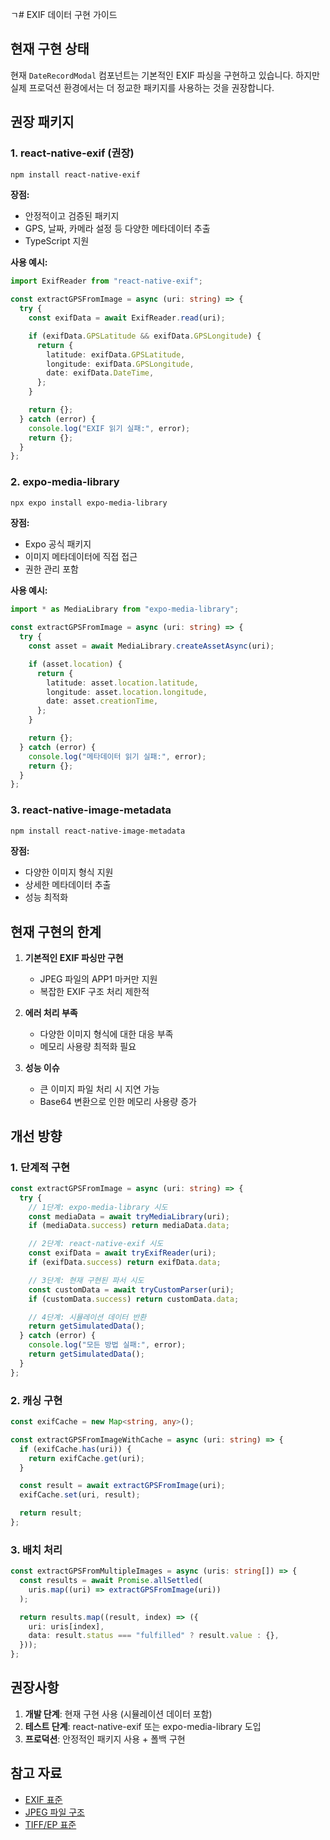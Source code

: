 ㄱ# EXIF 데이터 구현 가이드

## 현재 구현 상태

현재 `DateRecordModal` 컴포넌트는 기본적인 EXIF 파싱을 구현하고 있습니다. 하지만 실제 프로덕션 환경에서는 더 정교한 패키지를 사용하는 것을 권장합니다.

## 권장 패키지

### 1. react-native-exif (권장)

```bash
npm install react-native-exif
```

**장점:**

- 안정적이고 검증된 패키지
- GPS, 날짜, 카메라 설정 등 다양한 메타데이터 추출
- TypeScript 지원

**사용 예시:**

```typescript
import ExifReader from "react-native-exif";

const extractGPSFromImage = async (uri: string) => {
  try {
    const exifData = await ExifReader.read(uri);

    if (exifData.GPSLatitude && exifData.GPSLongitude) {
      return {
        latitude: exifData.GPSLatitude,
        longitude: exifData.GPSLongitude,
        date: exifData.DateTime,
      };
    }

    return {};
  } catch (error) {
    console.log("EXIF 읽기 실패:", error);
    return {};
  }
};
```

### 2. expo-media-library

```bash
npx expo install expo-media-library
```

**장점:**

- Expo 공식 패키지
- 이미지 메타데이터에 직접 접근
- 권한 관리 포함

**사용 예시:**

```typescript
import * as MediaLibrary from "expo-media-library";

const extractGPSFromImage = async (uri: string) => {
  try {
    const asset = await MediaLibrary.createAssetAsync(uri);

    if (asset.location) {
      return {
        latitude: asset.location.latitude,
        longitude: asset.location.longitude,
        date: asset.creationTime,
      };
    }

    return {};
  } catch (error) {
    console.log("메타데이터 읽기 실패:", error);
    return {};
  }
};
```

### 3. react-native-image-metadata

```bash
npm install react-native-image-metadata
```

**장점:**

- 다양한 이미지 형식 지원
- 상세한 메타데이터 추출
- 성능 최적화

## 현재 구현의 한계

1. **기본적인 EXIF 파싱만 구현**

   - JPEG 파일의 APP1 마커만 지원
   - 복잡한 EXIF 구조 처리 제한적

2. **에러 처리 부족**

   - 다양한 이미지 형식에 대한 대응 부족
   - 메모리 사용량 최적화 필요

3. **성능 이슈**
   - 큰 이미지 파일 처리 시 지연 가능
   - Base64 변환으로 인한 메모리 사용량 증가

## 개선 방향

### 1. 단계적 구현

```typescript
const extractGPSFromImage = async (uri: string) => {
  try {
    // 1단계: expo-media-library 시도
    const mediaData = await tryMediaLibrary(uri);
    if (mediaData.success) return mediaData.data;

    // 2단계: react-native-exif 시도
    const exifData = await tryExifReader(uri);
    if (exifData.success) return exifData.data;

    // 3단계: 현재 구현된 파서 시도
    const customData = await tryCustomParser(uri);
    if (customData.success) return customData.data;

    // 4단계: 시뮬레이션 데이터 반환
    return getSimulatedData();
  } catch (error) {
    console.log("모든 방법 실패:", error);
    return getSimulatedData();
  }
};
```

### 2. 캐싱 구현

```typescript
const exifCache = new Map<string, any>();

const extractGPSFromImageWithCache = async (uri: string) => {
  if (exifCache.has(uri)) {
    return exifCache.get(uri);
  }

  const result = await extractGPSFromImage(uri);
  exifCache.set(uri, result);

  return result;
};
```

### 3. 배치 처리

```typescript
const extractGPSFromMultipleImages = async (uris: string[]) => {
  const results = await Promise.allSettled(
    uris.map((uri) => extractGPSFromImage(uri))
  );

  return results.map((result, index) => ({
    uri: uris[index],
    data: result.status === "fulfilled" ? result.value : {},
  }));
};
```

## 권장사항

1. **개발 단계**: 현재 구현 사용 (시뮬레이션 데이터 포함)
2. **테스트 단계**: react-native-exif 또는 expo-media-library 도입
3. **프로덕션**: 안정적인 패키지 사용 + 폴백 구현

## 참고 자료

- [EXIF 표준](https://exif.org/Exif2-2.PDF)
- [JPEG 파일 구조](https://en.wikipedia.org/wiki/JPEG_File_Interchange_Format)
- [TIFF/EP 표준](https://www.loc.gov/preservation/digital/formats/fdd/fdd000022.shtml)
